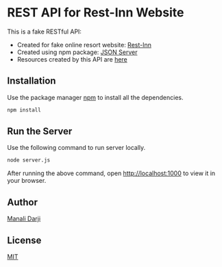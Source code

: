 # REST API for Rest-Inn Website

This is a fake RESTful API:
* Created for fake online resort website: [Rest-Inn](https://rest-inn-mvdarji.netlify.app/)
* Created using npm package: [JSON Server](https://www.npmjs.com/package/json-server)
* Resources created by this API are [here](https://rest-inn-api-mvdarji.herokuapp.com/)

## Installation

Use the package manager [npm](https://nodejs.dev/learn/an-introduction-to-the-npm-package-manager) to install all the dependencies.

```bash
npm install
```

## Run the Server

Use the following command to run server locally.

```bash
node server.js
```
After running the above command, open [http://localhost:1000](http://localhost:1000) to view it in your browser.

## Author
[Manali Darji](https://www.linkedin.com/in/manalidarji/)

## License
[MIT](https://choosealicense.com/licenses/mit/)